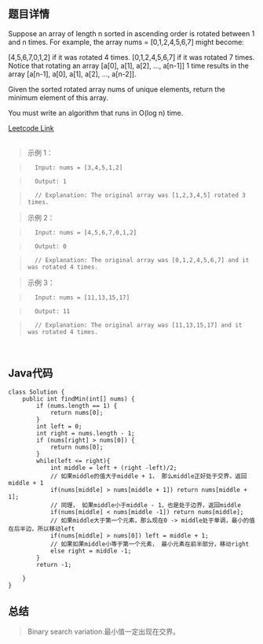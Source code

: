 <!--
 * @Author: Li yli2935@uwo.ca
 * @Date: 2023-06-24 15:13:50
 * @LastEditors: Li yli2935@uwo.ca
 * @LastEditTime: 2023-06-29 15:51:10
 * @FilePath: /practie/practice/src/modules/pages/LinkedList/Markdown/MergeTwoSortedLists.md
 * @Description: 这是默认设置,请设置`customMade`, 打开koroFileHeader查看配置 进行设置: https://github.com/OBKoro1/koro1FileHeader/wiki/%E9%85%8D%E7%BD%AE
-->
## 题目详情
Suppose an array of length n sorted in ascending order is rotated between 1 and n times. For example, the array nums = [0,1,2,4,5,6,7] might become:

[4,5,6,7,0,1,2] if it was rotated 4 times.
[0,1,2,4,5,6,7] if it was rotated 7 times.
Notice that rotating an array [a[0], a[1], a[2], ..., a[n-1]] 1 time results in the array [a[n-1], a[0], a[1], a[2], ..., a[n-2]].

Given the sorted rotated array nums of unique elements, return the minimum element of this array.

You must write an algorithm that runs in O(log n) time.

<a href="https://leetcode.com/problems/find-minimum-in-rotated-sorted-array/" target="_blank">Leetcode Link</a>
<br/>
<br/>
> 示例 1：

>       Input: nums = [3,4,5,1,2]

>       Output: 1
        
>       // Explanation: The original array was [1,2,3,4,5] rotated 3 times.

> 示例 2：

>       Input: nums = [4,5,6,7,0,1,2]

>       Output: 0

>       // Explanation: The original array was [0,1,2,4,5,6,7] and it was rotated 4 times.

> 示例 3：

>       Input: nums = [11,13,15,17]

>       Output: 11

>       // Explanation: The original array was [11,13,15,17] and it was rotated 4 times. 
<br/>



## Java代码
```
class Solution {
    public int findMin(int[] nums) {
        if (nums.length == 1) {
            return nums[0];
        }
        int left = 0;
        int right = nums.length - 1;
        if (nums[right] > nums[0]) {
            return nums[0];
        }
        while(left <= right){
            int middle = left + (right -left)/2;
            // 如果middle的值大于middle + 1， 那么middle正好处于交界，返回middle + 1
            if(nums[middle] > nums[middle + 1]) return nums[middle + 1];
            // 同理， 如果middle小于middle - 1，也是处于边界，返回middle
            if(nums[middle] < nums[middle -1]) return nums[middle];
            // 如果middle大于第一个元素，那么现在0 -> middle处于单调，最小的值在后半边，所以移动left
            if(nums[middle] > nums[0]) left = middle + 1;
            // 如果如果middle小等于第一个元素， 最小元素在前半部分，移动right
            else right = middle -1;
        }
        return -1;
        
    }
}

```
## 总结
> Binary search variation.最小值一定出现在交界。




